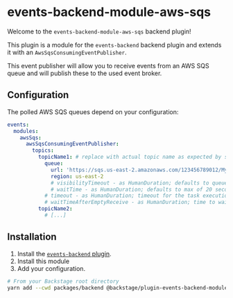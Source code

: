 # events-backend-module-aws-sqs

Welcome to the `events-backend-module-aws-sqs` backend plugin!

This plugin is a module for the `events-backend` backend plugin
and extends it with an `AwsSqsConsumingEventPublisher`.

This event publisher will allow you to receive events from
an AWS SQS queue and will publish these to the used event broker.

## Configuration

The polled AWS SQS queues depend on your configuration:

```yaml
events:
  modules:
    awsSqs:
      awsSqsConsumingEventPublisher:
        topics:
          topicName1: # replace with actual topic name as expected by subscribers
            queue:
              url: 'https://sqs.us-east-2.amazonaws.com/123456789012/MyQueue'
              region: us-east-2
              # visibilityTimeout - as HumanDuration; defaults to queue-based config
              # waitTime - as HumanDuration; defaults to max of 20 seconds (long polling)
            # timeout - as HumanDuration; timeout for the task execution
            # waitTimeAfterEmptyReceive - as HumanDuration; time to wait before a retry when there was no message.
          topicName2:
            # [...]
```

## Installation

1. Install the [`events-backend` plugin](../events-backend/README.md).
2. Install this module
3. Add your configuration.

```bash
# From your Backstage root directory
yarn add --cwd packages/backend @backstage/plugin-events-backend-module-aws-sqs
```
